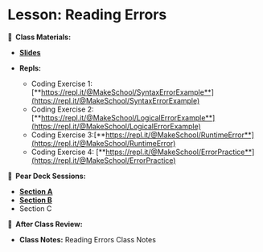 <!-- .slide: data-background="./Images/header.svg" data-background-repeat="none" data-background-size="40% 40%" data-background-position="center 10%" class="header" -->

# Lesson: Reading Errors

<!-- Put a link to the slides so that students can find them -->

**📝 &nbsp;Class Materials:** 
  <!-- Put a link to the slides -->
* [**Slides**](https://docs.google.com/presentation/d/11jnWVM8EGTTZ77XAtcfUbhVC0_sGDsYrp_K2TkQRSyk)

* **Repls:**
  * Coding Exercise 1: [**https://repl.it/@MakeSchool/SyntaxErrorExample**](https://repl.it/@MakeSchool/SyntaxErrorExample)
  * Coding Exercise 2: [**https://repl.it/@MakeSchool/LogicalErrorExample**](https://repl.it/@MakeSchool/LogicalErrorExample)
  * Coding Exercise 3:[**https://repl.it/@MakeSchool/RuntimeError**](https://repl.it/@MakeSchool/RuntimeError)
  * Coding Exercise 4: [**https://repl.it/@MakeSchool/ErrorPractice**](https://repl.it/@MakeSchool/ErrorPractice)

  
**🍐 &nbsp;Pear Deck Sessions:**
 * [**Section A**](https://app.peardeck.com/student/tcimygzha)
 * [**Section B**](https://app.peardeck.com/student/tbbgpzaor)
 * Section C
 
**📖 &nbsp;After Class Review:**
 * **Class Notes:** Reading Errors Class Notes


<!-- > -->
